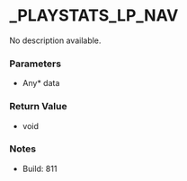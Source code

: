 # _PLAYSTATS_LP_NAV

No description available.

### Parameters
* Any* data

### Return Value
* void

### Notes
* Build: 811

